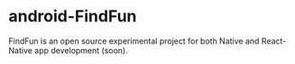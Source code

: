 # android-FindFun
FindFun is an open source experimental project for both Native and React-Native app development (soon).
